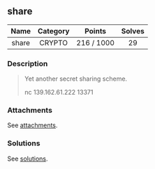 ## share

|  Name  |  Category  |  Points  |  Solves  |
| :----: | :----: | :----: | :----: |
|  share  |  CRYPTO  |  216 / 1000  |  29  |

### Description
> Yet another secret sharing scheme.
> 
> nc 139.162.61.222 13371

### Attachments
See [attachments](https://github.com/roadicing/ctf-writeups/tree/main/2022/tetctf/share/attachments).

### Solutions
See [solutions](https://github.com/roadicing/ctf-writeups/tree/main/2022/tetctf/share/solutions).